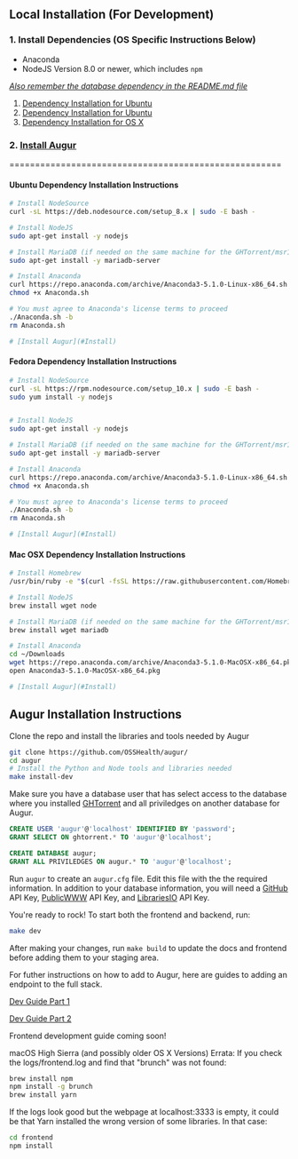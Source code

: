 Local Installation (For Development)
-----------------------------------------------------

### 1. Install Dependencies (OS Specific Instructions Below)
- Anaconda
- NodeJS Version 8.0 or newer, which includes `npm`

[*Also remember the database dependency in the README.md file*](http://ghtorrent.org/msr14.html)

1. [Dependency Installation for Ubuntu](#Ubuntu) 
1. [Dependency Installation for Ubuntu](#Fedora)
1. [Dependency Installation for OS X](#MacOSX)

### 2. [Install Augur](#Install)

=====================================================

#### <a name="Ubuntu">Ubuntu Dependency Installation Instructions</a>

```bash
# Install NodeSource
curl -sL https://deb.nodesource.com/setup_8.x | sudo -E bash -

# Install NodeJS
sudo apt-get install -y nodejs

# Install MariaDB (if needed on the same machine for the GHTorrent/msr14 dataset)
sudo apt-get install -y mariadb-server

# Install Anaconda
curl https://repo.anaconda.com/archive/Anaconda3-5.1.0-Linux-x86_64.sh > Anaconda.sh
chmod +x Anaconda.sh

# You must agree to Anaconda's license terms to proceed
./Anaconda.sh -b
rm Anaconda.sh

# [Install Augur](#Install)
```

#### <a name="Fedora">Fedora Dependency Installation Instructions</a>

```bash
# Install NodeSource
curl -sL https://rpm.nodesource.com/setup_10.x | sudo -E bash -
sudo yum install -y nodejs


# Install NodeJS
sudo apt-get install -y nodejs

# Install MariaDB (if needed on the same machine for the GHTorrent/msr14 dataset)
sudo apt-get install -y mariadb-server

# Install Anaconda
curl https://repo.anaconda.com/archive/Anaconda3-5.1.0-Linux-x86_64.sh > Anaconda.sh
chmod +x Anaconda.sh

# You must agree to Anaconda's license terms to proceed
./Anaconda.sh -b
rm Anaconda.sh

# [Install Augur](#Install)
```


#### <a name="MacOSX">Mac OSX Dependency Installation Instructions</a>

```bash
# Install Homebrew
/usr/bin/ruby -e "$(curl -fsSL https://raw.githubusercontent.com/Homebrew/install/master/install)"

# Install NodeJS 
brew install wget node

# Install MariaDB (if needed on the same machine for the GHTorrent/msr14 dataset)
brew install wget mariadb

# Install Anaconda
cd ~/Downloads
wget https://repo.anaconda.com/archive/Anaconda3-5.1.0-MacOSX-x86_64.pkg
open Anaconda3-5.1.0-MacOSX-x86_64.pkg

# [Install Augur](#Install)
```


## <a name="Install">Augur Installation Instructions</a>

Clone the repo and install the libraries and tools needed by Augur

```bash
git clone https://github.com/OSSHealth/augur/
cd augur
# Install the Python and Node tools and libraries needed
make install-dev
```

Make sure you have a database user that has select access to the database where you installed [GHTorrent](http://ghtorrent.org/) and all priviledges on another database for Augur.

```sql
CREATE USER 'augur'@'localhost' IDENTIFIED BY 'password';
GRANT SELECT ON ghtorrent.* TO 'augur'@'localhost';

CREATE DATABASE augur;
GRANT ALL PRIVILEDGES ON augur.* TO 'augur'@'localhost';
```

Run `augur` to create an `augur.cfg` file. Edit this file with the the required information. In addition to your database information, you will need a [GitHub](https://developer.github.com/v3/) API Key, [PublicWWW](https://publicwww.com/) API Key, and [LibrariesIO](https://libraries.io/) API Key.

You're ready to rock! To start both the frontend and backend, run:
 ```bash
 make dev
 ```
 
After making your changes, run `make build` to update the docs and frontend before adding them to your staging area.

For futher instructions on how to add to Augur, here are guides to adding an endpoint to the full stack. 

[Dev Guide Part 1](docs/dev-guide-pt1.md) 

[Dev Guide Part 2](docs/dev-guide-pt2.md)

Frontend development guide coming soon!

macOS High Sierra (and possibly older OS X Versions) Errata:
If you check the logs/frontend.log and find that "brunch" was not found: 
```bash
brew install npm
npm install -g brunch
brew install yarn
```

If the logs look good but the webpage at localhost:3333 is empty, it could be that Yarn installed the wrong version of some libraries. In that case:

```bash
cd frontend 
npm install
```